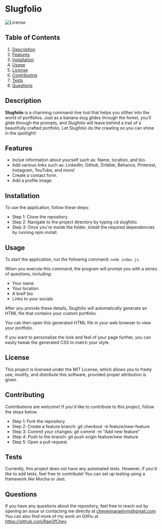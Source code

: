 # Slugfolio

![License](https://img.shields.io/badge/license-MIT-brightgreen.svg)

## Table of Contents
1. [Description](#description)
2. [Features](#features)
3. [Installation](#installation)
4. [Usage](#usage)
6. [License](#license)
7. [Contributing](#contributing)
8. [Tests](#tests)
9. [Questions](#questions)

## Description
**Slugfolio** is a charming command-line tool that helps you slither into the world of portfolios. Just as a banana slug glides through the forest, you'll glide through the prompts, and Slugfolio will leave behind a trail of a beautifully crafted portfolio. Let Slugfolio do the crawling so you can shine in the spotlight!

## Features
- Inclue information about yourself such as: Name, location, and bio.
- Add various links such as: LinkedIn, Github, Dribble, Behance, Pinterest, Instagram, YouTube, and more!
- Create a contact form.
- Add a profile image.

## Installation
To use the application, follow these steps:

- Step 1: Clone the repository
- Step 2: Navigate to the project directory by typing cd slugfolio.
- Step 3: Once you're inside the folder, install the required dependencies by running npm install.

## Usage
To start the application, run the following command: `node index.js`.

When you execute this command, the program will prompt you with a series of questions, including:
- Your name
- Your location
- A breif bio
- Links to your socials

After you provide these details, Slugfolio will automatically generate an HTML file that contains your custom portfolio.

You can then open this generated HTML file in your web browser to view your portfolio.

If you want to personalize the look and feel of your page further, you can easily tweak the generated CSS to match your style.

## License
This project is licensed under the MIT License, which allows you to freely use, modify, and distribute this software, provided proper attribution is given.

## Contributing
Contributions are welcome!  If you'd like to contribute to this project, follow the steps below.

- Step 1: Fork the repository.
- Step 2: Create a feature branch: git checkout -b feature/new-feature
- Step 3: Commit your changes: git commit -m "Add new feature"
- Step 4: Push to the branch: git push origin feature/new-feature
- Step 5: Open a pull request.

## Tests
Currently, this project does not have any automated tests. However, if you'd like to add tests, feel free to contribute! You can set up testing using a framework like Mocha or Jest.

## Questions
If you have any questions about the repository, feel free to reach out by opening an issue or contacting me directly at cheyennaraelynn@gmail.com You can also find more of my work on GitHu at https://github.com/RaeOfChey.
